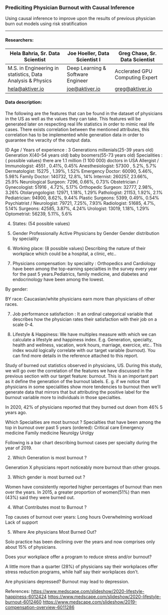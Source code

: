 ### Prediciting Physician Burnout with Causal Inference

Using causal inference to improve upon the results of previous physician burn out models using risk stratification

------------------------------------------------------------

#### Researchers:

| Hela Bahria, Sr. Data Scientist  | Joe Hoeller, Data Scientist I | Greg Chase, Sr. Data Scientist |
| ------------- | ------------- | ---------------- |
| M.S. in Engineering in statistics, Data Analysis & Physics  | Deep Learning & Software Engineer  | Acclerated GPU Computing Expert |
| hela@aktiver.io | joe@aktiver.io | greg@aktiver.io


#### Data description:
The following are the features that can be found in the dataset of physicians in the US as well as the values they can take. This features will be generated later on respecting real life statistics in order to mimic real life cases. There exists correlation between the mentioned attributes, this correlation has to be implemented while generation data in order to guarantee the veracity of the output data.

ID
Age / Years of experience : 3 Generations
millenials(25-39 years old)
Generation X(40-54 years old)
baby boomers(55-73 years old)
Specialities : ( possible values) there are 1.1 million (1 100 000) doctors in USA
Allergist / Immunologist: 4551 , 0.41%, 0.45%
Anesthesiologist: 57300 , 5.2%, 5.7%
Dermatologist: 15275 , 1.39%, 1.52%
Emergency Doctor: 60090, 5.46%, 5.98%
Family Doctor: 140732, 12.8%, 14%
Internist: 260257,  23.66%, 25.9%
Neurological Surgeon: 7296, 0.66%, 0.73%
Obstetrician / Gynecologist: 51916 , 4.72%, 5.17% 
Orthopedic Surgeon: 32777, 2.98%, 3.26%
Otolaryngologist: 12971, 1.18%, 1.29%
Pathologist: 21153, 1.92%, 2.1%
Pediatrician: 94900, 8.62%, 9.44%
Plastic Surgeons: 5399, 0.49%, 0.54%
Psychiatrist / Neurologist: 79721, 7.25%, 7.93%
Radiologist: 51685, 4.7%, 5.14%
Surgeons: 42585, 3.87%, 4.24%
Urologist: 13019, 1.18%, 1.29%
Optometrist: 56239, 5.11%, 5.6%

4) States:  (54 possible values)


5) Gender 
Professionally Active Physicians by Gender
Gender distribution by speciality


6)   Working place: (8 possible values)
Describing the nature of their workplace which could be a hospital, a clinic, etc..

7)  Physicians compensation:
by speciality :
Orthopedics and Cardiology have been among the top-earning specialties
in the survey every year for the past 5 years.Pediatrics, family medicine, and diabetes and endocrinology have been among the lowest.



By gender:


BY race:
Caucasian/white physicians earn more than physicians of other races.



7)  Job performance satisfaction :
It an ordinal categorical variable that describes how the physician rates their satisfaction with their job on a scale 0-4.

8) Lifestyle & Happiness:
We have multiples measure with which we can calculate a lifestyle and happiness index.
E.g. Generation, specialty, health and wellness, vacation, work hours, marriage, exercice, etc..
This index would logically correlate with our target variable (burnout). You can find more details in the reference attached to this report.    







 
Study of burned out statistics observed in physicians, US.
During this study, we will go over the correlation of the features we have discussed in the previous section with our target feature: burnout. This is an important part as it define the generation of the burnout labels. 
E. g. if we notice that physicians in some specialities show more tendencies to burnout then we’ll generate data that mirrors that but attributing the positive label for the burnout variable more to individuals in those specialties. 

In 2020, 42% of physicians reported that they burned out down from 46% 5 years ago.

Which Specialties are most burnout ?
Specialties that have been among the top in burnout over past 5 years (ordered):
Critical care
Emergency medicine
Family medicine
Neurolgy
Urolgy

Following is a bar chart describing burnout cases per specialty during the year of 2019.












2. Which Generation is most burnout ?

  Generation X physicians report noticeably more burnout than other groups.
   
3. Which gender is most burned out ?

Women have consistently reported higher percentages of burnout than
men over the years.
In 2015, a greater proportion of women(51%) than men (43%) said they were burned out.




4. What Contributes most to Burnout ?

Top causes of burnout over years:
Long hours
Overwhelming workload
Lack of support

5. Where Are physicians Most Burned Out?

Solo practice has been declining over the years and now comprises only about 15% of physicians.









Does your workplace offer a program to reduce stress and/or burnout?

A little more than a quarter (28%) of physicians say their workplaces offer stress reduction programs, while half say their workplaces don't. 



Are physicians depressed?
Burnout may lead to depression.


References:
https://www.medscape.com/slideshow/2020-lifestyle-happiness-6012424
https://www.medscape.com/slideshow/2020-lifestyle-burnout-6012460
https://www.medscape.com/slideshow/2019-compensation-overview-6011286
